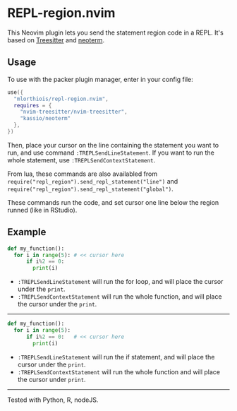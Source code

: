 # REPL-region.nvim

This Neovim plugin lets you send the statement region code in a REPL. It's based on [Treesitter](https://github.com/nvim-treesitter/nvim-treesitter)
and [neoterm](https://github.com/kassio/neoterm).

## Usage

To use with the packer plugin manager, enter in your config file:

```lua
use({
  "mlorthiois/repl-region.nvim",
  requires = {
    "nvim-treesitter/nvim-treesitter",
    "kassio/neoterm"
  },
})
```

Then, place your cursor on the line containing the statement you want to run, and use command
`:TREPLSendLineStatement`. If you want to run the whole statement, use `:TREPLSendContextStatement`.

From lua, these commands are also availabled from `require("repl_region").send_repl_statement("line")` and `require("repl_region").send_repl_statement("global")`.

These commands run the code, and set cursor one line below the region runned (like in RStudio).

## Example

```py
def my_function():
  for i in range(5): # << cursor here
      if i%2 == 0:
        print(i)
```

- `:TREPLSendLineStatement` will run the for loop, and will place the cursor under the `print`.
- `:TREPLSendContextStatement` will run the whole function, and will place the cursor under the `print`.

---

```py
def my_function():
  for i in range(5):
      if i%2 == 0:   # << cursor here
        print(i)
```

- `:TREPLSendLineStatement` will run the if statement, and will place the cursor under the `print`.
- `:TREPLSendContextStatement` will run the whole function and will place the cursor under `print`.

---

Tested with Python, R, nodeJS.
